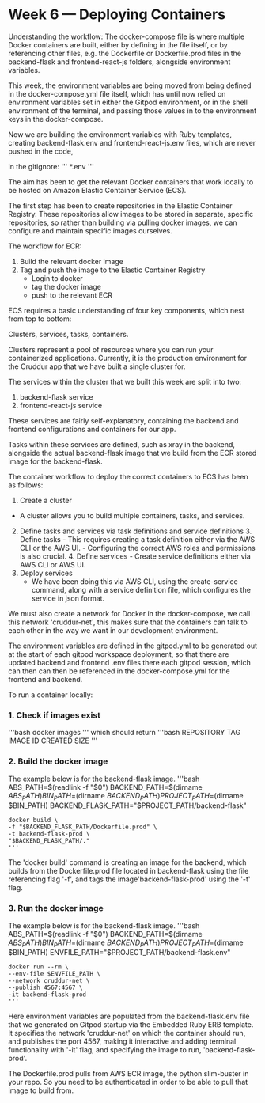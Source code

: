 # Week 6 — Deploying Containers


Understanding the workflow:
The docker-compose file is where multiple Docker containers are built, either by defining in the file itself, or by referencing other files, e.g. the Dockerfile or Dockerfile.prod files in the backend-flask and frontend-react-js folders, alongside environment variables. 

This week, the environment variables are being moved from being defined in the docker-compose.yml file itself, which has until now relied on environment variables set in either the Gitpod environment, or in the shell environment of the terminal, and passing those values in to the environment keys in the docker-compose.

Now we are building the environment variables with Ruby templates, creating backend-flask.env and frontend-react-js.env files, which are never pushed in the code, 

in the gitignore:
'''
*.env 
'''

The aim has been to get the relevant Docker containers that work locally to be hosted on Amazon Elastic Container Service (ECS).

The first step has been to create repositories in the Elastic Container Registry. These repositories allow images to be stored in separate, specific repositories, so rather than building via pulling docker images, we can configure and maintain specific images ourselves.

The workflow for ECR:
1. Build the relevant docker image
2. Tag and push the image to the Elastic Container Registry
    - Login to docker
    - tag the docker image
    - push to the relevant ECR


ECS requires a basic understanding of four key components, which nest from top to bottom: 

Clusters,
  services,
    tasks, 
      containers.

Clusters represent a pool of resources where you can run your containerized applications. Currently, it is the production environment for the Cruddur app that we have built a single cluster for.

The services within the cluster that we built this week are split into two:
1. backend-flask service
2. frontend-react-js service

These services are fairly self-explanatory, containing the backend and frontend configurations and containers for our app.

Tasks within these services are defined, such as xray in the backend, alongside the actual backend-flask image that we build from the ECR stored image for the backend-flask.


The container workflow to deploy the correct containers to ECS has been as follows:
1. Create a cluster
 - A cluster allows you to build multiple containers, tasks, and services.
2. Define tasks and services via task definitions and service definitions
    3. Define tasks
        - This requires creating a task definition either via the AWS CLI or the AWS UI.
        - Configuring the correct AWS roles and permissions is also crucial.
    4. Define services
        - Create service definitions either via AWS CLI or AWS UI.
5. Deploy services
    - We have been doing this via AWS CLI, using the create-service command, along with a service definition file, which configures the service in json format.

    
We must also create a network for Docker in the docker-compose, we call this network 'cruddur-net', this makes sure that the containers can talk to each other in the way we want in our development environment.

The environment variables are defined in the gitpod.yml to be generated out at the start of each gitpod workspace deployment, so that there are updated backend and frontend .env files there each gitpod session, which can then  can then be referenced in the docker-compose.yml for the frontend and backend.


To run a container locally:
### 1. Check if images exist

'''bash
docker images
'''
which should return
'''bash
REPOSITORY   TAG       IMAGE ID   CREATED   SIZE
'''

### 2. Build the docker image
The example below is for the backend-flask image.
    '''bash
    ABS_PATH=$(readlink -f "$0")
    BACKEND_PATH=$(dirname $ABS_PATH)
    BIN_PATH=$(dirname $BACKEND_PATH)
    PROJECT_PATH=$(dirname $BIN_PATH)
    BACKEND_FLASK_PATH="$PROJECT_PATH/backend-flask"

    docker build \
    -f "$BACKEND_FLASK_PATH/Dockerfile.prod" \
    -t backend-flask-prod \
    "$BACKEND_FLASK_PATH/."
    '''
The 'docker build' command is creating an image for the backend, which builds from the Dockerfile.prod file located in backend-flask using the file referencing flag '-f', and tags the image'backend-flask-prod' using the '-t' flag.

### 3. Run the docker image
The example below is for the backend-flask image.
    '''bash
    ABS_PATH=$(readlink -f "$0")
    BACKEND_PATH=$(dirname $ABS_PATH)
    BIN_PATH=$(dirname $BACKEND_PATH)
    PROJECT_PATH=$(dirname $BIN_PATH)
    ENVFILE_PATH="$PROJECT_PATH/backend-flask.env"

    docker run --rm \
    --env-file $ENVFILE_PATH \
    --network cruddur-net \
    --publish 4567:4567 \
    -it backend-flask-prod
    '''
    
Here environment variables are populated from the backend-flask.env file that we generated on Gitpod startup via the Embedded Ruby ERB template. It specifies the network 'cruddur-net' on which the container should run, and publishes the port 4567, making it interactive and adding terminal functionality with '-it' flag, and specifying the image to run, 'backend-flask-prod'.

The Dockerfile.prod pulls from AWS ECR image, the python slim-buster in your repo. So you need to be authenticated in order to be able to pull that image to build from.
